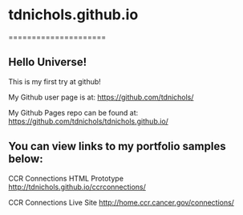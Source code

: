 # tdnichols.github.io
=====================

## Hello Universe!

This is my first try at github!

My Github user page is at:
https://github.com/tdnichols/

My Github Pages repo can be found at:
https://github.com/tdnichols/tdnichols.github.io/

## You can view links to my portfolio samples below:

CCR Connections HTML Prototype
http://tdnichols.github.io/ccrconnections/

CCR Connections Live Site
http://home.ccr.cancer.gov/connections/
